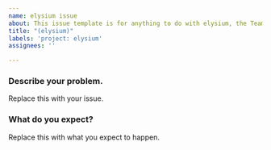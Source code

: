 ```yaml
---
name: elysium issue
about: This issue template is for anything to do with elysium, the Team SMP website.
title: "(elysium)"
labels: 'project: elysium'
assignees: ''

---
```


### Describe your problem.

Replace this with your issue.

### What do you expect?

Replace this with what you expect to happen.
